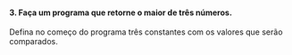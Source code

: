 #### 3. Faça um programa que retorne o maior de três números.  
Defina no começo do programa três constantes com os valores que serão comparados.
